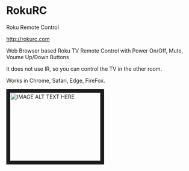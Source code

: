 # RokuRC


Roku Remote Control

http://rokurc.com

Web Browser based Roku TV Remote Control with Power On/Off, Mute, Voume Up/Down Buttons

It does not use IR, so you can control the TV in the other room.

Works in Chrome, Safari, Edge, FireFox.


<a href="http://www.youtube.com/watch?feature=player_embedded&v=YOUTUBE_VIDEO_ID_HERE
" target="_blank"><img src="http://img.youtube.com/vi/YOUTUBE_VIDEO_ID_HERE/0.jpg" 
alt="IMAGE ALT TEXT HERE" width="240" height="180" border="10" /></a>

